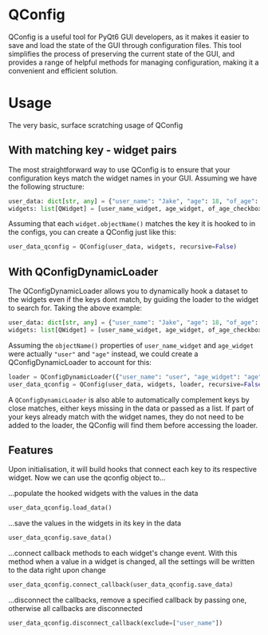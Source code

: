 # QConfig
QConfig is a useful tool for PyQt6 GUI developers, as it makes it easier to save and load the state of the GUI through configuration files. This tool simplifies the process of preserving the current state of the GUI, and provides a range of helpful methods for managing configuration, making it a convenient and efficient solution.

# Usage
The very basic, surface scratching usage of QConfig
## With matching key - widget pairs
The most straightforward way to use QConfig is to ensure that your configuration keys match the widget names in your GUI. Assuming we have the following structure:
```py
user_data: dict[str, any] = {"user_name": "Jake", "age": 18, "of_age": True, "IQ": 10}
widgets: list[QWidget] = [user_name_widget, age_widget, of_age_checkbox, iq_spinbox]
```

Assuming that each `widget.objectName()` matches the key it is hooked to in the configs, you can create a QConfig just like this:
```py
user_data_qconfig = QConfig(user_data, widgets, recursive=False)
```
## With QConfigDynamicLoader
The QConfigDynamicLoader allows you to dynamically hook a dataset to the widgets even if the keys dont match, by guiding the loader to the widget to search for.
Taking the above example:
```py
user_data: dict[str, any] = {"user_name": "Jake", "age": 18, "of_age": True, "IQ": 10}
widgets: list[QWidget] = [user_name_widget, age_widget, of_age_checkbox, iq_spinbox]
```
Assuming the `objectName()` properties of `user_name_widget` and `age_widget` were actually `"user"` and `"age"` instead, we could create a QConfigDynamicLoader to account for this:
```py
loader = QConfigDynamicLoader({"user_name": "user", "age_widget": "age"}, show_build=True)
user_data_qconfig = QConfig(user_data, widgets, loader, recursive=False)
```
A `QConfigDynamicLoader` is also able to automatically complement keys by close matches, either keys missing in the data or passed as a list. If part of your keys already match with the widget names, they do not need to be added to the loader, the QConfig will find them before accessing the loader.

## Features

Upon initialisation, it will build hooks that connect each key to its respective widget. Now we can use the qconfig object to...

...populate the hooked widgets with the values in the data
```py
user_data_qconfig.load_data()
```
...save the values in the widgets in its key in the data
```py
user_data_qconfig.save_data()
```
...connect callback methods to each widget's change event. With this method when a value in a widget is changed, all the settings will be written to the data right upon change
```py
user_data_qconfig.connect_callback(user_data_qconfig.save_data)
```
...disconnect the callbacks, remove a specified callback by passing one, otherwise all callbacks are disconnected
```py
user_data_qconfig.disconnect_callback(exclude=["user_name"])
```
